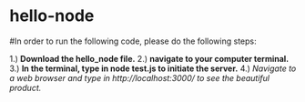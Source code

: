 # hello-node

#In order to run the following code, please do the following steps:

1.) **Download the hello_node file.** 
2.) **navigate to your computer terminal.**
3.) **In the terminal, type in node test.js to initiate the server.**
4.) _Navigate to a web browser and type in http://localhost:3000/ to see the beautiful product._

